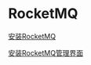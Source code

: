 # RocketMQ

[安装RocketMQ](./subfile/_1安装RocketMQ.md)

[安装RocketMQ管理界面](./subfile/_2安装RocketMQ管理界面.md)

